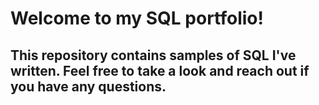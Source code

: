 # Welcome to my SQL portfolio!
## This repository contains samples of SQL I've written. Feel free to take a look and reach out if you have any questions. 
